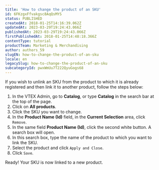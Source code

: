 ```yaml
---
title: 'How to change the product of an SKU'
id: 6FKzgxFfvakgsc8AqQsMYS
status: PUBLISHED
createdAt: 2018-01-25T14:16:39.062Z
updatedAt: 2023-03-29T19:24:43.066Z
publishedAt: 2023-03-29T19:24:43.066Z
firstPublishedAt: 2018-01-25T14:48:18.366Z
contentType: tutorial
productTeam: Marketing & Merchandising
author: authors_59
slugEN: how-to-change-the-product-of-an-sku
locale: en
legacySlug: how-to-change-the-product-of-an-sku
subcategoryId: pwxWmUu7T222QyuGogs68
---
```


If you wish to unlink an SKU from the product to which it is already registered and then link it to another product, follow the steps below:

1. In the VTEX Admin, go to __Catalog__, or type __Catalog__ in the search bar at the top of the page.
2. Click on __All products__.
3. Click the SKU you want to change.
4. In the __Product Name (Id)__ field, in the __Current Selection__ area, click `Remove`.
5. In the same field __Product Name (Id)__, click the second white button. A search box will open.
6. In this search box, type the name of the product to which you want to link the SKU.
7. Select the product and click `Apply and Close`.
8. Click `Save`.

Ready! Your SKU is now linked to a new product.
